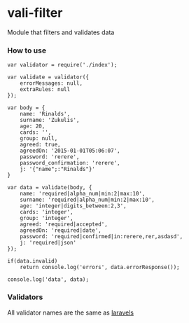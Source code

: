 # vali-filter

Module that filters and validates data

### How to use

    var validator = require('./index');
    
    var validate = validator({
    	errorMessages: null,
    	extraRules: null
    });
    
    var body = {
    	name: 'Rinalds',
    	surname: 'Zukulis',
    	age: 20,
    	cards: '',
    	group: null,
    	agreed: true,
    	agreedOn: '2015-01-01T05:06:07',
    	password: 'rerere',
    	password_confirmation: 'rerere',
    	j: '{"name";:"Rinalds"}'
    }
    
    var data = validate(body, {
    	name: 'required|alpha_num|min:2|max:10',
    	surname: 'required|alpha_num|min:2|max:10',
    	age: 'integer|digits_between:2,3',
    	cards: 'integer',
    	group: 'integer',
    	agreed: 'required|accepted',
    	agreedOn: 'required|date',
    	password: 'required|confirmed|in:rerere,rer,asdasd',
    	j: 'required|json'
    });
    
    if(data.invalid)
    	return console.log('errors', data.errorResponse());
    
    console.log('data', data);

### Validators
All validator names are the same as [laravels](http://laravel.com/docs/5.1/validation)

